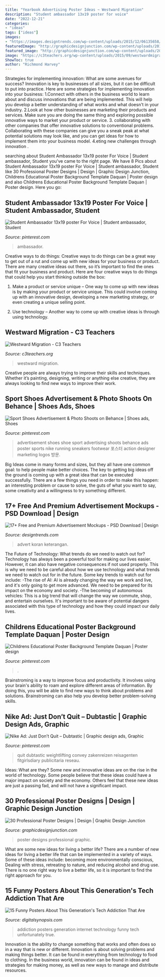 ```yaml
---
title: "Yearbook Advertising Poster Ideas ~ Westward Migration"
description: "Student ambassador 13x19 poster for voice"
date: "2022-12-21"
categories:
- "ideas"
tags: ["ideas"]
images:
- "https://images.designtrends.com/wp-content/uploads/2015/12/06135658/Sample-Newspaper-Advertising-Mockup-Ideas.jpg"
featuredImage: "http://graphicdesignjunction.com/wp-content/uploads/2012/06/poster-design-22.jpg"
featured_image: "http://graphicdesignjunction.com/wp-content/uploads/2012/06/poster-design-22.jpg"
image: "https://c3teachers.org/wp-content/uploads/2015/09/westwardmigration_secondary.jpg"
ShowToc: true
author: "Richmond Harvey"
---
```



Strategies for implementing innovation: What are some avenues for success?
Innovation is key to businesses of all sizes, but it can be difficult to put into practice. Here are some strategies for implementing innovation into your business:
1.Connect with others in the business world to learn about and discuss innovations that are being implemented. This will help you develop a better understanding of what works and what doesn't in your industry.
2.Look at how other businesses are marketing their products and services. Make sure you are doing the same thing and exploring possible innovative ways to market your product or service.
3. collaborating with other companies that offer innovative solutions to conventional problems. Collaborating with these companies can give you a sneak peak at what potential solutions may look like, and you can get ideas for how to implement them into your business model.
4.eting new challenges through innovation .

	

		
searching about Student Ambassador 13x19 poster For Voice | Student ambassador, Student you've came to the right page. We have 8 Pics about Student Ambassador 13x19 poster For Voice | Student ambassador, Student like 30 Professional Poster Designs | Design | Graphic Design Junction, Childrens Educational Poster Background Template Daquan | Poster design and also Childrens Educational Poster Background Template Daquan | Poster design. Here you go:
		
    
## Student Ambassador 13x19 Poster For Voice | Student Ambassador, Student

<img loading=lazy src="https://i.pinimg.com/736x/e9/c6/06/e9c606f9558466937d48e046feef1879.jpg" onerror="this.onerror=null;this.src='https://tse4.mm.bing.net/th?id=OIP.5fuuLqD4-RBBZABnr1cgEwHaK0&amp;pid=15.1';" alt="Student Ambassador 13x19 poster For Voice | Student ambassador, Student">

_Source: pinterest.com_

>ambassador. 

	

Creative ways to do things:
Creative ways to do things can be a great way to get out of a rut and come up with new ideas for your business or product. There are many creative ideas out there, so it’s important to find the ones that fit your business and product. Here are four creative ways to do things that could help you start thinking outside the box:
1. Make a product or service unique – One way to come up with new ideas is by making your product or service unique. This could involve coming up with an innovative design, developing a new marketing strategy, or even creating a unique selling point.

2. Use technology – Another way to come up with creative ideas is through using technology.

    
## Westward Migration - C3 Teachers

<img loading=lazy src="https://c3teachers.org/wp-content/uploads/2015/09/westwardmigration_secondary.jpg" onerror="this.onerror=null;this.src='https://tse3.mm.bing.net/th?id=OIP.bWaHJeUWYp0QEZEg12rBQgHaEr&amp;pid=15.1';" alt="Westward Migration - C3 Teachers">

_Source: c3teachers.org_

>westward migration. 

	

Creative people are always trying to improve their skills and techniques. Whether it’s painting, designing, writing or anything else creative, they are always looking to find new ways to improve their work.

    
## Sport Shoes Advertisement &amp; Photo Shoots On Behance | Shoes Ads, Shoes

<img loading=lazy src="https://i.pinimg.com/736x/66/4f/96/664f9648d6094fe93587308ce5828f99--shoe-advertising-photo-shoots.jpg" onerror="this.onerror=null;this.src='https://tse4.mm.bing.net/th?id=OIP.L7EYcvh8HwyEqkNv5jIrEwHaLW&amp;pid=15.1';" alt="Sport Shoes Advertisement &amp; Photo Shoots on Behance | Shoes ads, Shoes">

_Source: pinterest.com_

>advertisement shoes shoe sport advertising shoots behance ads poster sports nike running sneakers footwear 포스터 action designer marketing logos 방문. 

	

Big Ideas come in many forms and sizes, but they all have one common goal: to help people make better choices. The key to getting big ideas off the ground is coming up with a great idea that can be executed successfully. There are a few things you need in order to make this happen: an interesting problem or cause to solve, the guts of what you want to say, some creativity and a willingness to try something different.

    
## 17+ Free And Premium Advertisement Mockups - PSD Download | Design

<img loading=lazy src="https://images.designtrends.com/wp-content/uploads/2015/12/06135658/Sample-Newspaper-Advertising-Mockup-Ideas.jpg" onerror="this.onerror=null;this.src='https://tse1.mm.bing.net/th?id=OIP._5hqZhebAyLhJZkDsxp42wHaFC&amp;pid=15.1';" alt="17+ Free and Premium Advertisement Mockups - PSD Download | Design">

_Source: designtrends.com_

>advert koran keterangan. 

	

The Future of Technology: What trends do we need to watch out for?
Technology has always been a powerful tool for making our lives easier. However, it can also have negative consequences if not used properly. This is why we need to be careful about how we use technology and what trends we need to watch out for in the future. Some key trends to watch out for include: 
-The rise of AI: AI is already changing the way we work and live, and it's only going to get more advanced. We need to be prepared for its impact on the economy and society. 
-The becoming of autonomous vehicles: This is a big trend that will change the way we commute, shop, and entertain ourselves. It's important to be aware of potential dangers associated with this type of technology and how they could impact our daily lives.

    
## Childrens Educational Poster Background Template Daquan | Poster Design

<img loading=lazy src="https://i.pinimg.com/736x/4c/6d/97/4c6d9749f9c99f8cffcafb0a67a483fe.jpg" onerror="this.onerror=null;this.src='https://tse4.mm.bing.net/th?id=OIP.h8EUFSaMaRwLSoXFDbScvQHaMV&amp;pid=15.1';" alt="Childrens Educational Poster Background Template Daquan | Poster design">

_Source: pinterest.com_

>. 

	

Brainstroming is a way to improve focus and productivity. It involves using your brain's ability to roam and explore different areas of information. By doing this, you will be able to find new ways to think about problems and solutions. Brainstroming can also help you develop better problem-solving skills.

    
## Nike Ad: Just Don’t Quit – Dubtastic | Graphic Design Ads, Graphic

<img loading=lazy src="https://i.pinimg.com/736x/2e/4d/57/2e4d576b32694e0333656e4e5a213fc0.jpg" onerror="this.onerror=null;this.src='https://tse3.mm.bing.net/th?id=OIP.hmAzFQt7svtcIH9esMyNLAHaM-&amp;pid=15.1';" alt="Nike Ad: Just Don’t Quit – Dubtastic | Graphic design ads, Graphic">

_Source: pinterest.com_

>quit dubtastic weightlifting convey zakenreizen reisagenten fitgirlsdiary publicitaria reseau. 

	

Ideas: What are they?
Some new and innovative ideas are on the rise in the world of technology. Some people believe that these ideas could have a major impact on society and the economy. Others feel that these new ideas are just a passing fad, and will not have a significant impact.

    
## 30 Professional Poster Designs | Design | Graphic Design Junction

<img loading=lazy src="http://graphicdesignjunction.com/wp-content/uploads/2012/06/poster-design-22.jpg" onerror="this.onerror=null;this.src='https://tse2.mm.bing.net/th?id=OIP.Bn42PgBoeGR-tO44CGU3RQHaKf&amp;pid=15.1';" alt="30 Professional Poster Designs | Design | Graphic Design Junction">

_Source: graphicdesignjunction.com_

>poster designs professional graphic. 

	

What are some new ideas for living a better life?
There are a number of new ideas for living a better life that can be implemented in a variety of ways. Some of these ideas include: becoming more environmentally conscious, Dealing with stress, retreating to nature, and reducing alcohol and drug use. There is no one right way to live a better life, so it is important to find the right approach for you.

    
## 15 Funny Posters About This Generation&#039;s Tech Addiction That Are

<img loading=lazy src="https://digitalsynopsis.com/wp-content/uploads/2015/03/this-generation-technology-internet-addiction-posters-2.jpg" onerror="this.onerror=null;this.src='https://tse2.mm.bing.net/th?id=OIP.PE7uyfxohghUzh8ecA6PQwHaKY&amp;pid=15.1';" alt="15 Funny Posters About This Generation&#039;s Tech Addiction That Are">

_Source: digitalsynopsis.com_

>addiction posters generation internet technology funny tech unfortunately true. 

	

Innovation is the ability to change something that works and often does so in a way that is new or different. Innovation is about solving problems and making things better. It can be found in everything from technology to food to clothing. In the business world, innovation can be found in ideas and strategies for making money, as well as new ways to manage and distribute resources.

